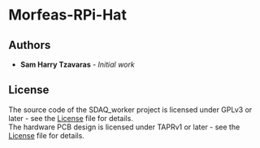 # Morfeas-RPi-Hat


## Authors
* **Sam Harry Tzavaras** - *Initial work*

## License
The source code of the SDAQ_worker project is licensed under GPLv3 or later - see the [License](LICENSE) file for details.<br>
The hardware PCB design is licensed under TAPRv1 or later - see the [License](https://gitlab.com/fantomsam/morfeas_project/blob/master/src/Morfeas_rpi_hat/Hardware/TAPR_Open_Hardware_License_v1.0.pdf) file for details.



